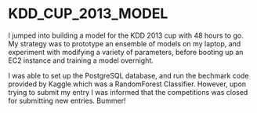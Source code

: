 KDD_CUP_2013_MODEL
==================

I jumped into building a model for the KDD 2013 cup with 48 hours to go.  My strategy was to prototype an ensemble of models on my laptop, and experiment with modifying a variety of parameters, before booting up an EC2 instance and training a model overnight.

I was able to set up the PostgreSQL database, and run the bechmark code provided by Kaggle which was a RandomForest Classifier.  However, upon trying to submit my entry I was informed that the competitions was closed for submitting new entries.  Bummer!
